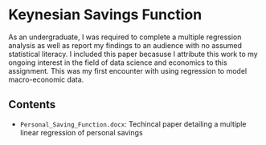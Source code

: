 # Keynesian Savings Function 

As an undergraduate, I was required to complete a multiple regression analysis as well as report my findings to an audience with no assumed statistical literacy. I included this paper becasuse I attribute this work to my ongoing interest in the field of data science and economics to this assignment. This was my first encounter with using regression to model macro-economic data.

## Contents

- `Personal_Saving_Function.docx`: Techincal paper detailing a multiple linear regression of personal savings 
